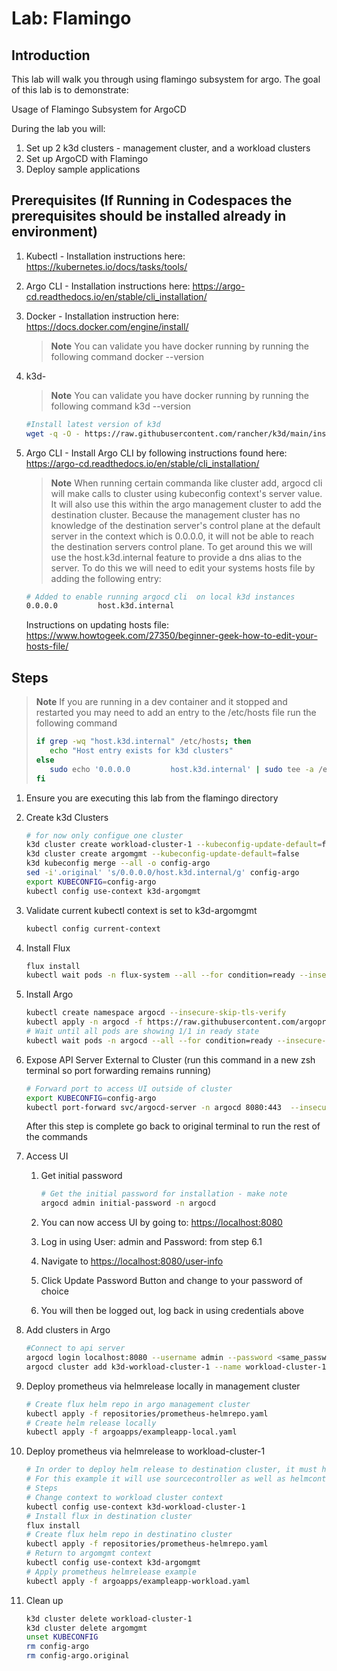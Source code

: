 # Lab: Flamingo

## Introduction

This lab will walk you through using flamingo subsystem for argo.  The goal of this lab is to demonstrate:

Usage of Flamingo Subsystem for ArgoCD

During the lab you will:

1. Set up 2 k3d clusters - management cluster, and a workload clusters
2. Set up ArgoCD with Flamingo
3. Deploy sample applications

## Prerequisites (If Running in Codespaces the prerequisites should be installed already in environment)

1. Kubectl - Installation instructions here: <https://kubernetes.io/docs/tasks/tools/>
2. Argo CLI - Installation instructions here: <https://argo-cd.readthedocs.io/en/stable/cli_installation/>
3. Docker - Installation instruction here: <https://docs.docker.com/engine/install/>
   > **Note**
   > You can validate you have docker running by running the following command
   > docker --version
4. k3d-
   > **Note**
   > You can validate you have docker running by running the following command
   > k3d --version

    ``` bash
    #Install latest version of k3d
    wget -q -O - https://raw.githubusercontent.com/rancher/k3d/main/install.sh | sudo bash
    ```

5. Argo CLI - Install Argo CLI by following instructions found here: <https://argo-cd.readthedocs.io/en/stable/cli_installation/>
   > **Note**
   > When running certain commanda like cluster add, argocd cli will make calls to cluster using kubeconfig context's server value.  It will also use this within the argo management cluster to add the destination cluster.  Because the management cluster has no knowledge of the destination server's control plane at the default server in the context which is 0.0.0.0, it will not be able to reach the destination servers control plane.  To get around this we will use the host.k3d.internal feature to provide a dns alias to the server.  To do this we will need to edit your systems hosts file by adding the following entry:  

   ``` bash
   # Added to enable running argocd cli  on local k3d instances
   0.0.0.0         host.k3d.internal
   ```

   Instructions on updating hosts file: <https://www.howtogeek.com/27350/beginner-geek-how-to-edit-your-hosts-file/>

## Steps

> **Note**
> If you are running in a dev container and it stopped and restarted you may need to add an entry to the /etc/hosts file run the following command
>
> ``` bash
> if grep -wq "host.k3d.internal" /etc/hosts; then 
>    echo "Host entry exists for k3d clusters" 
> else 
>    sudo echo '0.0.0.0         host.k3d.internal' | sudo tee -a /etc/hosts
> fi
> ```

1. Ensure you are executing this lab from the flamingo directory

2. Create k3d Clusters

    ``` bash
    # for now only configue one cluster
    k3d cluster create workload-cluster-1 --kubeconfig-update-default=false
    k3d cluster create argomgmt --kubeconfig-update-default=false
    k3d kubeconfig merge --all -o config-argo
    sed -i'.original' 's/0.0.0.0/host.k3d.internal/g' config-argo
    export KUBECONFIG=config-argo
    kubectl config use-context k3d-argomgmt 
    ```

3. Validate current kubectl context is set to k3d-argomgmt

    ``` bash
    kubectl config current-context
    ```

4. Install Flux

    ``` bash
    flux install
    kubectl wait pods -n flux-system --all --for condition=ready --insecure-skip-tls-verify
    ```

5. Install Argo

    ``` bash
    kubectl create namespace argocd --insecure-skip-tls-verify
    kubectl apply -n argocd -f https://raw.githubusercontent.com/argoproj/argo-cd/stable/manifests/install.yaml --insecure-skip-tls-verify
    # Wait until all pods are showing 1/1 in ready state
    kubectl wait pods -n argocd --all --for condition=ready --insecure-skip-tls-verify
    ```

6. Expose API Server External to Cluster (run this command in a new zsh terminal so port forwarding remains running)

    ``` bash
    # Forward port to access UI outside of cluster
    export KUBECONFIG=config-argo
    kubectl port-forward svc/argocd-server -n argocd 8080:443  --insecure-skip-tls-verify
    ```

    After this step is complete go back to original terminal to run the rest of the commands

7. Access UI

    1. Get initial password

        ``` bash
        # Get the initial password for installation - make note
        argocd admin initial-password -n argocd
        ````

    2. You can now access UI by going to: <https://localhost:8080>
    3. Log in using User: admin and Password: from step 6.1
    4. Navigate to <https://localhost:8080/user-info>
    5. Click Update Password Button and change to your password of choice
    6. You will then be logged out, log back in using credentials above

8. Add clusters in Argo

    ``` bash
    #Connect to api server 
    argocd login localhost:8080 --username admin --password <same_password_used_in_ui>
    argocd cluster add k3d-workload-cluster-1 --name workload-cluster-1 --insecure-skip-tls-verify
    ```

9. Deploy prometheus via helmrelease locally in management cluster

    ``` bash
    # Create flux helm repo in argo management cluster
    kubectl apply -f repositories/prometheus-helmrepo.yaml
    # Create helm release locally
    kubectl apply -f argoapps/exampleapp-local.yaml
    ```

10. Deploy prometheus via helmrelease to workload-cluster-1

    ``` bash
    # In order to deploy helm release to destination cluster, it must have the flux controllers running locally
    # For this example it will use sourcecontroller as well as helmcontroller
    # Steps
    # Change context to workload cluster context 
    kubectl config use-context k3d-workload-cluster-1
    # Install flux in destination cluster
    flux install
    # Create flux helm repo in destinatino cluster
    kubectl apply -f repositories/prometheus-helmrepo.yaml
    # Return to argomgmt context
    kubectl config use-context k3d-argomgmt
    # Apply prometheus helmrelease example
    kubectl apply -f argoapps/exampleapp-workload.yaml
    ```

11. Clean up

    ``` bash
    k3d cluster delete workload-cluster-1
    k3d cluster delete argomgmt
    unset KUBECONFIG
    rm config-argo
    rm config-argo.original
    ```
